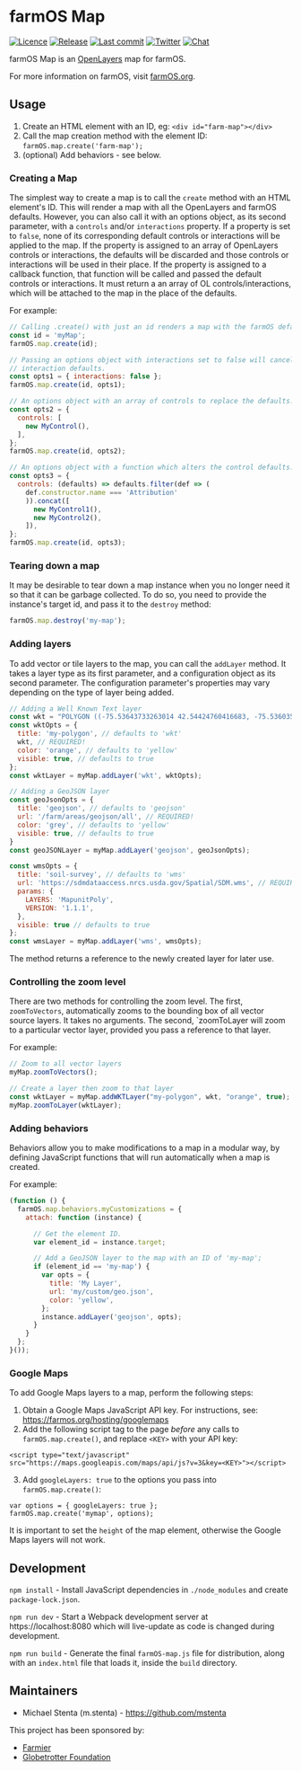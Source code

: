 # farmOS Map

[![Licence](https://img.shields.io/badge/Licence-GPL%203.0-blue.svg)](https://opensource.org/licenses/GPL-3.0/)
[![Release](https://img.shields.io/github/release/farmOS/farmOS-map.svg?style=flat)](https://github.com/farmOS/farmOS-map/releases)
[![Last commit](https://img.shields.io/github/last-commit/farmOS/farmOS-map.svg?style=flat)](https://github.com/farmOS/farmOS-map/commits)
[![Twitter](https://img.shields.io/twitter/follow/farmOSorg.svg?label=%40farmOSorg&style=flat)](https://twitter.com/farmOSorg)
[![Chat](https://img.shields.io/matrix/farmOS:matrix.org.svg)](https://riot.im/app/#/room/#farmOS:matrix.org)

farmOS Map is an [OpenLayers](https://openlayers.org/) map for farmOS.

For more information on farmOS, visit [farmOS.org](https://farmOS.org).

## Usage

1. Create an HTML element with an ID, eg: `<div id="farm-map"></div>`
2. Call the map creation method with the element ID: `farmOS.map.create('farm-map');`
3. (optional) Add behaviors - see below.

### Creating a Map

The simplest way to create a map is to call the `create` method with an HTML
element's ID. This will render a map with all the OpenLayers and farmOS defaults.
However, you can also call it with an options object, as its second parameter,
with a `controls` and/or `interactions` property. If a property is set to
`false`, none of its corresponding default controls or interactions will be
applied to the map. If the property is assigned to an array of OpenLayers
controls or interactions, the defaults will be discarded and those controls or
interactions will be used in their place. If the property is assigned to a
callback function, that function will be called and passed the default controls
or interactions. It must return a an array of OL controls/interactions, which
will be attached to the map in the place of the defaults.

For example:

```js
// Calling .create() with just an id renders a map with the farmOS defaults.
const id = 'myMap';
farmOS.map.create(id);

// Passing an options object with interactions set to false will cancel the
// interaction defaults.
const opts1 = { interactions: false };
farmOS.map.create(id, opts1);

// An options object with an array of controls to replace the defaults.
const opts2 = {
  controls: [
    new MyControl(),
  ],
};
farmOS.map.create(id, opts2);

// An options object with a function which alters the control defaults.
const opts3 = {
  controls: (defaults) => defaults.filter(def => (
    def.constructor.name === 'Attribution'
    )).concat([
      new MyControl1(),
      new MyControl2(),
    ]),
};
farmOS.map.create(id, opts3);
```

### Tearing down a map

It may be desirable to tear down a map instance when you no longer need it so
that it can be garbage collected. To do so, you need to provide the instance's
target id, and pass it to the `destroy` method:

```js
farmOS.map.destroy('my-map');
```

### Adding layers

To add vector or tile layers to the map, you can call the `addLayer` method. It takes a layer type as its first parameter, and a configuration object as its second parameter. The configuration parameter's properties may vary depending on the type of layer being added.

```js
// Adding a Well Known Text layer
const wkt = "POLYGON ((-75.53643733263014 42.54424760416683, -75.5360350012779 42.54427527000766, -75.53589016199109 42.54412508386721, -75.53588747978209 42.54302634269183, -75.53643733263014 42.54424760416683))";
const wktOpts = {
  title: 'my-polygon', // defaults to 'wkt'
  wkt, // REQUIRED!
  color: 'orange', // defaults to 'yellow'
  visible: true, // defaults to true
};
const wktLayer = myMap.addLayer('wkt', wktOpts);

// Adding a GeoJSON layer
const geoJsonOpts = {
  title: 'geojson', // defaults to 'geojson'
  url: '/farm/areas/geojson/all', // REQUIRED!
  color: 'grey', // defaults to 'yellow'
  visible: true, // defaults to true
}
const geoJSONLayer = myMap.addLayer('geojson', geoJsonOpts);

const wmsOpts = {
  title: 'soil-survey', // defaults to 'wms'
  url: 'https://sdmdataaccess.nrcs.usda.gov/Spatial/SDM.wms', // REQUIRED!
  params: {
    LAYERS: 'MapunitPoly',
    VERSION: '1.1.1',
  },
  visible: true // defaults to true
};
const wmsLayer = myMap.addLayer('wms', wmsOpts);
```

The method returns a reference to the newly created layer for later use.

### Controlling the zoom level

There are two methods for controlling the zoom level. The first, `zoomToVectors`,
automatically zooms to the bounding box of all vector source layers. It takes no
arguments. The second, `zoomToLayer will zoom to a particular vector layer,
provided you pass a reference to that layer.

For example:

```js
// Zoom to all vector layers
myMap.zoomToVectors();

// Create a layer then zoom to that layer
const wktLayer = myMap.addWKTLayer("my-polygon", wkt, "orange", true);
myMap.zoomToLayer(wktLayer);
```

### Adding behaviors

Behaviors allow you to make modifications to a map in a modular way, by defining
JavaScript functions that will run automatically when a map is created.

For example:

```js
(function () {
  farmOS.map.behaviors.myCustomizations = {
    attach: function (instance) {

      // Get the element ID.
      var element_id = instance.target;

      // Add a GeoJSON layer to the map with an ID of 'my-map';
      if (element_id == 'my-map') {
        var opts = {
          title: 'My Layer',
          url: 'my/custom/geo.json',
          color: 'yellow',
        };
        instance.addLayer('geojson', opts);
      }
    }
  };
}());
```

### Google Maps

To add Google Maps layers to a map, perform the following steps:

1. Obtain a Google Maps JavaScript API key. For instructions, see:
   https://farmos.org/hosting/googlemaps
2. Add the following script tag to the page *before* any calls to
   `farmOS.map.create()`, and replace `<KEY>` with your API key:

```
<script type="text/javascript" src="https://maps.googleapis.com/maps/api/js?v=3&key=<KEY>"></script>
```

3. Add `googleLayers: true` to the options you pass into `farmOS.map.create()`:

```
var options = { googleLayers: true };
farmOS.map.create('mymap', options);
```

It is important to set the `height` of the map element, otherwise the Google
Maps layers will not work.

## Development

`npm install` - Install JavaScript dependencies in `./node_modules` and create
`package-lock.json`.

`npm run dev` - Start a Webpack development server at https://localhost:8080
which will live-update as code is changed during development.

`npm run build` - Generate the final `farmOS-map.js` file for distribution,
along with an `index.html` file that loads it, inside the `build` directory.

## Maintainers

 * Michael Stenta (m.stenta) - https://github.com/mstenta

This project has been sponsored by:

 * [Farmier](https://farmier.com)
 * [Globetrotter Foundation](http://globetrotterfoundation.org)
